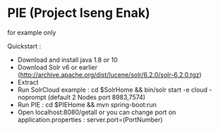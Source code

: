 # PIE (Project Iseng Enak)
for example only

Quickstart :

- Download and install java 1.8 or 10
- Download Solr v6 or earlier (http://archive.apache.org/dist/lucene/solr/6.2.0/solr-6.2.0.tgz)
- Extract
- Run SolrCloud example : cd $SolrHome && bin/solr start -e cloud -noprompt (default 2 Nodes port 8983,7574)
- Run PIE : cd $PIEHome && mvn spring-boot:run
- Open localhost:8080/getall or you can change port on application.properties : server.port=(PortNumber)